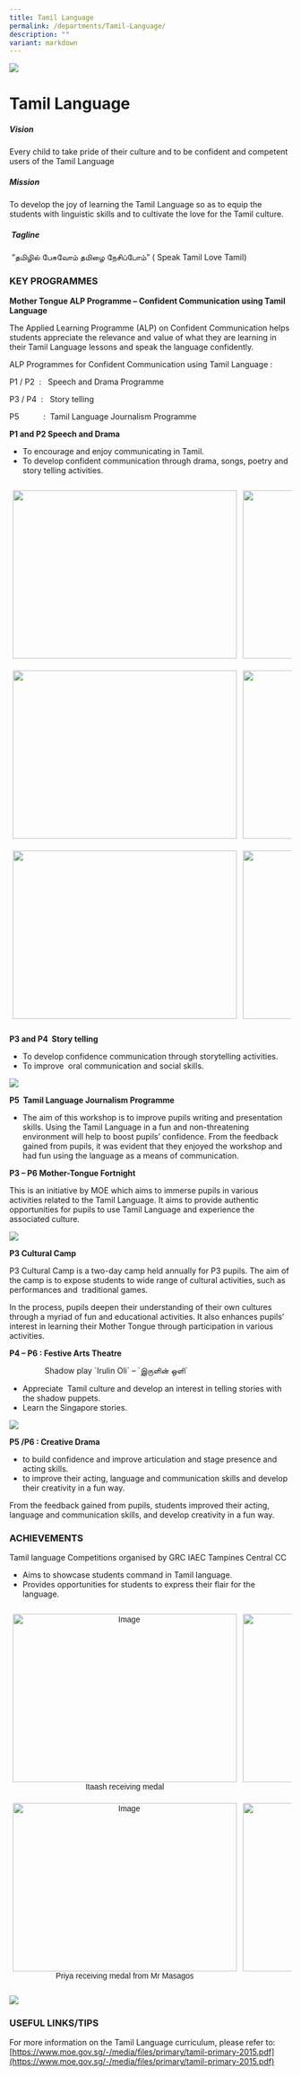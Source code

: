 ```yaml
---
title: Tamil Language
permalink: /departments/Tamil-Language/
description: ""
variant: markdown
---
```

![](/images/banner.gif)

Tamil Language
==============

##### **Vision**  
  
Every child to take pride of their culture and to be confident and competent users of the Tamil Language  
  
##### **Mission**  
  
To develop the joy of learning the Tamil Language so as to equip the students with linguistic skills and to cultivate the love for the Tamil culture.  
  
##### &nbsp;**Tagline**  
  
&nbsp;“தமிழில் பேசுவோம் தமிழை நேசிப்போம்” ( Speak Tamil Love Tamil)
 


###  KEY PROGRAMMES  

  
**Mother Tongue ALP Programme – Confident Communication using Tamil Language**

  

The Applied Learning Programme (ALP) on Confident Communication helps students appreciate the relevance and value of what they are learning in their Tamil Language lessons and speak the language confidently.

  

ALP Programmes for Confident Communication using Tamil Language :

  

P1 / P2&nbsp; :&nbsp; &nbsp;Speech and Drama Programme

P3 / P4&nbsp; :&nbsp; &nbsp;Story telling&nbsp;

P5&nbsp; &nbsp; &nbsp; &nbsp; &nbsp; &nbsp;:&nbsp; Tamil Language Journalism Programme&nbsp;

  

**P1 and P2 Speech and Drama**

*   To encourage and enjoy communicating in Tamil.
*   To develop confident communication through drama, songs, poetry and story telling activities.

<style type="text/css">
.tg  {border-collapse:collapse;border-spacing:0;}
.tg td{border-color:black;border-style:solid;border-width:1px;font-family:Arial, sans-serif;font-size:14px;
  overflow:hidden;padding:10px 5px;word-break:normal;}
.tg th{border-color:black;border-style:solid;border-width:1px;font-family:Arial, sans-serif;font-size:14px;
  font-weight:normal;overflow:hidden;padding:10px 5px;word-break:normal;}
.tg .tg-zv4m{border-color:#ffffff;text-align:left;vertical-align:top}
</style>
<table class="tg">
<thead>
  <tr>
    <th class="tg-zv4m"><img src="/images/p1%20speech%20and%20drama.JPG" width="400" height="300"></th>
    <th class="tg-zv4m"><img src="/images/p1%20tl%20phonics%20lesson.JPG" width="400" height="300"></th>
  </tr>
</thead>
<tbody>
  <tr>
    <td class="tg-zv4m"><img src="/images/p1%20tl%20spell%20tac%20toe%20%20game.JPG" width="400" height="300"></td>
    <td class="tg-zv4m"><img src="/images/p1-2%20speech%20and%20drama.JPG" width="400" height="300"></td>
  </tr>
  <tr>
    <td class="tg-zv4m"><img src="/images/p1-p2%20speech%20and%20drama%203.JPG" width="400" height="300"></td>
    <td class="tg-zv4m"><img src="/images/p2%20speech%20and%20drama.JPG" width="400" height="300"></td>
  </tr>
</tbody>
</table>


**P3 and P4&nbsp; Story telling**

*   To develop confidence communication through storytelling activities.
*   To improve&nbsp; oral communication and social skills.


![](/images/TamilLang.png)


**P5&nbsp; Tamil Language Journalism Programme**&nbsp;

*   The aim of this workshop is to improve pupils writing and presentation skills. Using the Tamil Language in a fun and non-threatening environment will help to boost pupils’ confidence. From the feedback gained from pupils, it was evident that they enjoyed the workshop and had fun using the language as a means of communication.&nbsp;

  

**P3 – P6 Mother-Tongue Fortnight**

This is an initiative by MOE which aims to immerse pupils in various activities related to the Tamil Language. It aims to provide authentic opportunities for pupils to use Tamil Language and experience the associated culture.

![](/images/TamilLang1.jpeg)

**P3 Cultural Camp**

P3 Cultural Camp is a two-day camp held annually for P3 pupils. The aim of the camp is to expose students to wide range of cultural activities, such as performances and&nbsp; traditional games.

In the process, pupils deepen their understanding of their own cultures through a myriad of fun and educational activities. It also enhances pupils’ interest in learning their Mother Tongue through participation in various activities.

  

**P4 – P6 : Festive Arts Theatre**

&nbsp; &nbsp; &nbsp; &nbsp; &nbsp; &nbsp; &nbsp; &nbsp; Shadow play \`Irulin Oli\` – \`இருளின் ஒளி\`&nbsp;

*   Appreciate&nbsp; Tamil culture and develop an interest in telling stories with the shadow puppets.
*   Learn the Singapore stories.

![](/images/TamilLang2.jpeg)

**P5 /P6 : Creative Drama**&nbsp;

*   to build confidence and improve articulation and stage presence and acting skills.
*   to improve their acting, language and communication skills and develop their creativity in a fun way.

  

From the feedback gained from pupils, students improved their acting, language and communication skills, and develop creativity in a fun way.

  

### **ACHIEVEMENTS**  
  
Tamil language Competitions organised by GRC IAEC Tampines Central CC  

*   Aims to showcase students command in Tamil language.
*   Provides opportunities for students to express their flair for the language.

<style type="text/css">
.tg  {border-collapse:collapse;border-spacing:0;}
.tg td{border-color:black;border-style:solid;border-width:1px;font-family:Arial, sans-serif;font-size:14px;
  overflow:hidden;padding:10px 5px;word-break:normal;}
.tg th{border-color:black;border-style:solid;border-width:1px;font-family:Arial, sans-serif;font-size:14px;
  font-weight:normal;overflow:hidden;padding:10px 5px;word-break:normal;}
.tg .tg-zv4m{border-color:#ffffff;text-align:left;vertical-align:top}
.tg .tg-8jgo{border-color:#ffffff;text-align:center;vertical-align:top}
</style>
<table class="tg">
<thead>
  <tr>
    <th class="tg-8jgo"><img src="/images/itaash%20receiving%20medal.JPG" alt="Image" width="400" height="300"><br>Itaash receiving medal</th>
    <th class="tg-8jgo"><img src="/images/lithraa%20-%20medal.JPG" alt="Image" width="400" height="300"><br>Lithraa - medal</th>
  </tr>
</thead>
<tbody>
  <tr>
    <td class="tg-8jgo"><img src="/images/priya%20receiving%20medal%20from%20mr%20masagos.JPG" alt="Image" width="400" height="300"><br>Priya receiving medal from Mr Masagos</td>
    <td class="tg-zv4m"><img src="/images/tl%20competitions%20prize%20winners%201.JPG" width="400" height="300"></td>
  </tr>
</tbody>
</table>

![](/images/TamilLang3.jpeg)

### USEFUL LINKS/TIPS

For more information on the Tamil Language curriculum, please refer to:  
[https://www.moe.gov.sg/-/media/files/primary/tamil-primary-2015.pdf](https://www.moe.gov.sg/-/media/files/primary/tamil-primary-2015.pdf)